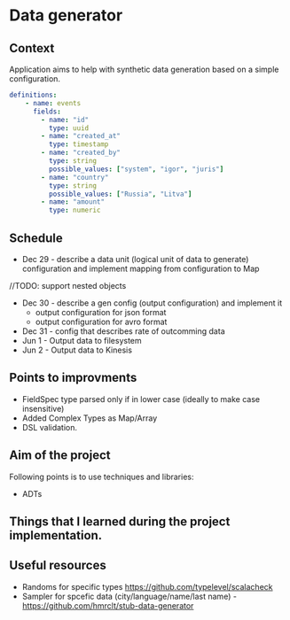 # Data generator


## Context 

Application aims to help with synthetic data generation based on a simple configuration.  

```yaml
definitions:
    - name: events
      fields:
        - name: "id"
          type: uuid  
        - name: "created_at"
          type: timestamp 
        - name: "created_by"
          type: string 
          possible_values: ["system", "igor", "juris"]
        - name: "country"
          type: string
          possible_values: ["Russia", "Litva"]
        - name: "amount"
          type: numeric 
```

## Schedule

* Dec 29 - describe a data unit (logical unit of data to generate) configuration and implement mapping from configuration to Map

//TODO: support nested objects

* Dec 30 - describe a gen config (output configuration) and implement it
  * output configuration for json format
  * output configuration for avro format
* Dec 31 - config that describes rate of outcomming data
* Jun 1  - Output data to filesystem 
* Jun 2  - Output data to Kinesis 


## Points to improvments
- FieldSpec type parsed only if in lower case (ideally to make case insensitive)
- Added Complex Types as Map/Array
- DSL validation. 

## Aim of the project
Following points is to use techniques and libraries:
- ADTs


## Things that I learned during the project implementation. 


## Useful resources

- Randoms for specific types https://github.com/typelevel/scalacheck
- Sampler for spcefic data (city/language/name/last name) - https://github.com/hmrclt/stub-data-generator
